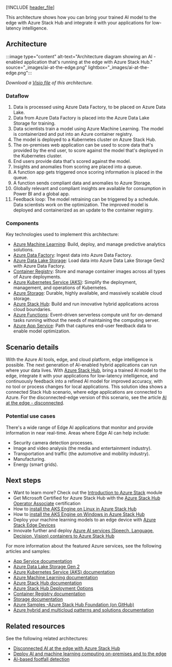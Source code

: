 [!INCLUDE [header_file](../../../includes/sol-idea-header.md)]

This architecture shows how you can bring your trained AI model to the edge with Azure Stack Hub and integrate it with your applications for low-latency intelligence.

## Architecture

:::image type="content" alt-text="Architecture diagram showing an AI -enabled application that's running at the edge with Azure Stack Hub." source="_images/ai-at-the-edge.png" lightbox="_images/ai-at-the-edge.png":::

*Download a [Visio file](https://arch-center.azureedge.net/ai-at-the-edge.vsdx) of this architecture.*

### Dataflow

1. Data is processed using Azure Data Factory, to be placed on Azure Data Lake.
1. Data from Azure Data Factory is placed into the Azure Data Lake Storage for training.
1. Data scientists train a model using Azure Machine Learning. The model is containerized and put into an Azure container registry.
1. The model is deployed to a Kubernetes cluster on Azure Stack Hub.
1. The on-premises web application can be used to score data that's provided by the end user, to score against the model that's deployed in the Kubernetes cluster.
1. End users provide data that's scored against the model.
1. Insights and anomalies from scoring are placed into a queue.
1. A function app gets triggered once scoring information is placed in the queue.
1. A function sends compliant data and anomalies to Azure Storage.
1. Globally relevant and compliant insights are available for consumption in Power BI and a global app.
1. Feedback loop: The model retraining can be triggered by a schedule. Data scientists work on the optimization. The improved model is deployed and containerized as an update to the container registry.

### Components

Key technologies used to implement this architecture:

- [Azure Machine Learning](https://azure.microsoft.com/services/machine-learning): Build, deploy, and manage predictive analytics solutions.
- [Azure Data Factory](https://azure.microsoft.com/services/data-factory): Ingest data into Azure Data Factory.
- [Azure Data Lake Storage](https://azure.microsoft.com/services/storage/data-lake-storage): Load data into Azure Data Lake Storage Gen2 with Azure Data Factory.
- [Container Registry](https://azure.microsoft.com/services/container-registry): Store and manage container images across all types of Azure deployments.
- [Azure Kubernetes Service (AKS)](https://azure.microsoft.com/services/kubernetes-service): Simplify the deployment, management, and operations of Kubernetes.
- [Azure Storage](https://azure.microsoft.com/services/storage): Durable, highly available, and massively scalable cloud storage.
- [Azure Stack Hub](https://azure.microsoft.com/overview/azure-stack): Build and run innovative hybrid applications across cloud boundaries.
- [Azure Functions](https://azure.microsoft.com/services/functions): Event-driven serverless compute unit for on-demand tasks running without the needs of maintaining the computing server.
- [Azure App Service](/azure/app-service/overview): Path that captures end-user feedback data to enable model optimization.

## Scenario details

With the Azure AI tools, edge, and cloud platform, edge intelligence is possible. The next generation of AI-enabled hybrid applications can run where your data lives. With [Azure Stack Hub](/azure-stack/operator/azure-stack-overview), bring a trained AI model to the edge, integrate it with your applications for low-latency intelligence, and continuously feedback into a refined AI model for improved accuracy, with no tool or process changes for local applications. This solution idea shows a connected Stack Hub scenario, where edge applications are connected to Azure. For the disconnected-edge version of this scenario, see the article [AI at the edge - disconnected](ai-at-the-edge-disconnected.yml).

### Potential use cases

There's a wide range of Edge AI applications that monitor and provide information in near real-time. Areas where Edge AI can help include:

- Security camera detection processes.
- Image and video analysis (the media and entertainment industry).
- Transportation and traffic (the automotive and mobility industry).
- Manufacturing.
- Energy (smart grids).

## Next steps

- Want to learn more? Check out the [Introduction to Azure Stack](/training/modules/intro-to-azure-stack/) module
- Get Microsoft Certified for Azure Stack Hub with the [Azure Stack Hub Operator Associate](/certifications/azure-stack-hub-operator/) certification
- How to [install the AKS Engine on Linux in Azure Stack Hub](/azure-stack/user/azure-stack-kubernetes-aks-engine-deploy-linux)
- How to [install the AKS Engine on Windows in Azure Stack Hub](/azure-stack/user/azure-stack-kubernetes-aks-engine-deploy-windows)
- Deploy your machine learning models to an edge device with [Azure Stack Edge Devices](https://azure.microsoft.com/products/azure-stack/edge/#devices)
- Innovate further and deploy [Azure AI services (Speech, Language, Decision, Vision) containers to Azure Stack Hub](/azure-stack/user/azure-stack-solution-template-cognitive-services)

For more information about the featured Azure services, see the following articles and samples:

- [App Service documentation](/azure/app-service)
- [Azure Data Lake Storage Gen 2](/azure/databricks/data/data-sources/azure/adls-gen2)
- [Azure Kubernetes Service (AKS) documentation](/azure/aks)
- [Azure Machine Learning documentation](/azure/machine-learning/service)
- [Azure Stack Hub documentation](/azure/azure-stack/user/azure-stack-solution-machine-learning)
- [Azure Stack Hub Deployment Options](/azure-stack/operator/azure-stack-overview#deployment-options)
- [Container Registry documentation](/azure/container-registry)
- [Storage documentation](/azure/storage)
- [Azure Samples -Azure Stack Hub Foundation (on GitHub)](https://github.com/Azure-Samples/Azure-Stack-Hub-Foundation-Core)
- [Azure hybrid and multicloud patterns and solutions documentation](/hybrid/app-solutions)

## Related resources

See the following related architectures:

- [Disconnected AI at the edge with Azure Stack Hub](/azure/architecture/solution-ideas/articles/ai-at-the-edge-disconnected)
- [Deploy AI and machine learning computing on-premises and to the edge](/azure/architecture/ai-ml/idea/deploy-ai-ml-azure-stack-edge)
- [AI-based footfall detection](/azure/architecture/solution-ideas/articles/hybrid-footfall-detection)
